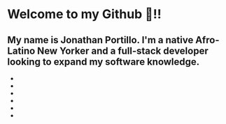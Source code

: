 # Welcome to my Github :wave:!!

My name is Jonathan Portillo. I'm a native Afro-Latino New Yorker and a full-stack developer looking to expand my software knowledge.
-
-
-
-
-
-
-


